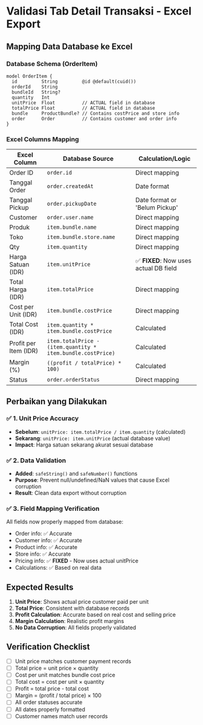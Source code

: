 # Validasi Tab Detail Transaksi - Excel Export

## Mapping Data Database ke Excel

### Database Schema (OrderItem)
```prisma
model OrderItem {
  id         String         @id @default(cuid())
  orderId    String
  bundleId   String?
  quantity   Int
  unitPrice  Float          // ACTUAL field in database
  totalPrice Float          // ACTUAL field in database
  bundle     ProductBundle? // Contains costPrice and store info
  order      Order          // Contains customer and order info
}
```

### Excel Columns Mapping
| Excel Column | Database Source | Calculation/Logic |
|-------------|----------------|-------------------|
| Order ID | `order.id` | Direct mapping |
| Tanggal Order | `order.createdAt` | Date format |
| Tanggal Pickup | `order.pickupDate` | Date format or 'Belum Pickup' |
| Customer | `order.user.name` | Direct mapping |
| Produk | `item.bundle.name` | Direct mapping |
| Toko | `item.bundle.store.name` | Direct mapping |
| Qty | `item.quantity` | Direct mapping |
| Harga Satuan (IDR) | `item.unitPrice` | ✅ **FIXED**: Now uses actual DB field |
| Total Harga (IDR) | `item.totalPrice` | Direct mapping |
| Cost per Unit (IDR) | `item.bundle.costPrice` | Direct mapping |
| Total Cost (IDR) | `item.quantity * item.bundle.costPrice` | Calculated |
| Profit per Item (IDR) | `item.totalPrice - (item.quantity * item.bundle.costPrice)` | Calculated |
| Margin (%) | `((profit / totalPrice) * 100)` | Calculated |
| Status | `order.orderStatus` | Direct mapping |

## Perbaikan yang Dilakukan

### ✅ **1. Unit Price Accuracy**
- **Sebelum**: `unitPrice: item.totalPrice / item.quantity` (calculated)
- **Sekarang**: `unitPrice: item.unitPrice` (actual database value)
- **Impact**: Harga satuan sekarang akurat sesuai database

### ✅ **2. Data Validation**
- **Added**: `safeString()` and `safeNumber()` functions
- **Purpose**: Prevent null/undefined/NaN values that cause Excel corruption
- **Result**: Clean data export without corruption

### ✅ **3. Field Mapping Verification**
All fields now properly mapped from database:
- Order info: ✅ Accurate
- Customer info: ✅ Accurate  
- Product info: ✅ Accurate
- Store info: ✅ Accurate
- Pricing info: ✅ **FIXED** - Now uses actual unitPrice
- Calculations: ✅ Based on real data

## Expected Results
1. **Unit Price**: Shows actual price customer paid per unit
2. **Total Price**: Consistent with database records
3. **Profit Calculation**: Accurate based on real cost and selling price
4. **Margin Calculation**: Realistic profit margins
5. **No Data Corruption**: All fields properly validated

## Verification Checklist
- [ ] Unit price matches customer payment records
- [ ] Total price = unit price × quantity
- [ ] Cost per unit matches bundle cost price
- [ ] Total cost = cost per unit × quantity  
- [ ] Profit = total price - total cost
- [ ] Margin = (profit / total price) × 100
- [ ] All order statuses accurate
- [ ] All dates properly formatted
- [ ] Customer names match user records
